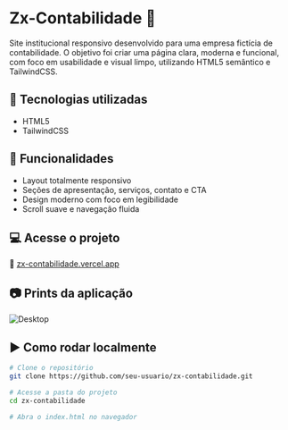 # Zx-Contabilidade 🧾

Site institucional responsivo desenvolvido para uma empresa fictícia de contabilidade. O objetivo foi criar uma página clara, moderna e funcional, com foco em usabilidade e visual limpo, utilizando HTML5 semântico e TailwindCSS.

## 🧰 Tecnologias utilizadas

- HTML5
- TailwindCSS

## 📱 Funcionalidades

- Layout totalmente responsivo
- Seções de apresentação, serviços, contato e CTA
- Design moderno com foco em legibilidade
- Scroll suave e navegação fluida

## 💻 Acesse o projeto

🔗 [zx-contabilidade.vercel.app](https://zx-contabilidade.vercel.app)

## 📷 Prints da aplicação

![Desktop](https://i.imgur.com/HSEynsg.png)

## ▶️ Como rodar localmente

```bash
# Clone o repositório
git clone https://github.com/seu-usuario/zx-contabilidade.git

# Acesse a pasta do projeto
cd zx-contabilidade

# Abra o index.html no navegador
